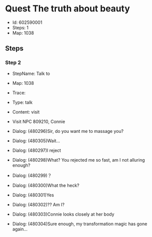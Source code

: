 # Quest The truth about beauty

- Id: 602590001
- Steps: 1
- Map: 1038

## Steps

### Step 2
- StepName:  Talk to 
- Map:  1038
- Trace:  
- Type:  talk
- Content:  visit
- Visit NPC 809210, Connie

- Dialog: (480296)Sir, do you want me to massage you?
- Dialog: (480305)Wait...
- Dialog: (480297)I reject
- Dialog: (480298)What? You rejected me so fast, am I not alluring enough?
- Dialog: (480299)？
- Dialog: (480300)What the heck?
- Dialog: (480301)Yes
- Dialog: (480302)?? Am I?
- Dialog: (480303)Connie looks closely at her body
- Dialog: (480304)Sure enough, my transformation magic has gone again...


